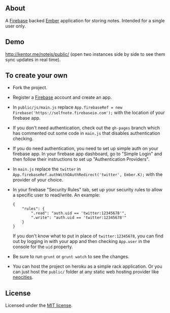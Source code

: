 ## About
A [Firebase](https://www.firebase.com/) backed [Ember](http://emberjs.com/) application for storing notes. Intended for a single user only.

## Demo
http://kentor.me/notejs/public/ (open two instances side by side to see them sync updates in real time).

## To create your own
- Fork the project.
- Register a [Firebase](https://www.firebase.com/) account and create an app.
- In `public/js/main.js` replace `App.firebaseRef = new Firebase('https://selfnote.firebaseio.com');` with the location of your firebase app.
- If you don't need authentication, check out the `gh-pages` branch which has commented out some code in `main.js` that disables authentication checking.
- If you do need authentication, you need to set up simple auth on your firebase app. In your firebase app dashboard, go to "Simple Login" and then follow their instructions to set up "Authentication Providers".
- In `main.js` replace the `twitter` in `App.firebaseRef.authWithOAuthRedirect('twitter', Ember.K);` with the provider of your choice.
- In your firebase "Security Rules" tab, set up your security rules to allow a specific user to read/write. An example:

    ```
    {
        "rules": {
            ".read": "auth.uid == 'twitter:12345678'",
            ".write": "auth.uid == 'twitter:12345678'"
        }
    }
    ```

    If you don't know what to put in place of `twitter:12345678`, you can find out by logging in with your app and then checking `App.user` in the console for the `uid` property.
- Be sure to run `grunt` or `grunt watch` to see the changes.
- You can host the project on heroku as a simple rack application. Or you can just host the `public/` folder at any static web hosting provider like [neocities](https://neocities.org/).

## License
Licensed under the [MIT license](LICENSE.txt).
